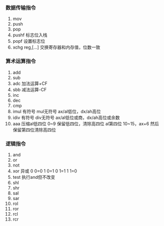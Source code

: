 ### 数据传输指令
1. mov
2. push
3. pop 
4. pushf 标志位入栈
5. popf 设置标志位
6. xchg reg,[...] 交换寄存器和内存值，位数一致

### 算术运算指令
1. add
2. sub
3. adc 加法运算+CF
4. sbb 减法运算-CF
5. inc
6. dec
7. cmp
8. imul 有符号 mul无符号 ax/al低位，dx/ah高位
9. idiv 有符号 div无符号 ax/al低位或商，dx/ah高位或余数
10. aaa 压缩al低四位 0~9 保留低四位，清除高四位 al第四位 10~15，ax+6 然后保留第四位清除高四位

### 逻辑指令
1. and
2. or
3. not 
4. xor 异或 0 0=0 1 0=1 0 1=1 1 1=0
5. test 执行and但不改变
6. shl
7. shr
8. sal
9. sar
10. rol
11. ror
12. rcl
13. rcr
